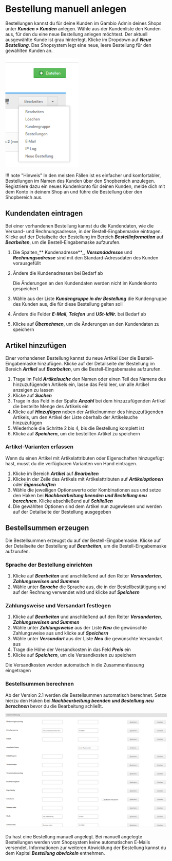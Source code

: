 # Bestellung manuell anlegen

Bestellungen kannst du für deine Kunden im Gambio Admin deines Shops unter _**Kunden \> Kunden**_ anlegen. Wähle aus der Kundenliste den Kunden aus, für den du eine neue Bestellung anlegen möchtest. Der aktuell ausgewählte Kunde ist grau hinterlegt. Klicke im Dropdown auf _**Neue Bestellung**_. Das Shopsystem legt eine neue, leere Bestellung für den gewählten Kunden an.

![](../../Bilder/Abb185_DropdownSchaltflaeche_BestellungManuellAnlegen.png "Dropdown-Schaltfläche")

!!! note "Hinweis" 
	 In den meisten Fällen ist es einfacher und komfortabler, Bestellungen im Namen des Kunden über den Shopbereich anzulegen. Registriere dazu ein neues Kundenkonto für deinen Kunden, melde dich mit dem Konto in deinem Shop an und führe die Bestellung über den Shopbereich aus.

## Kundendaten eintragen

Bei einer vorhandenen Bestellung kannst du die Kundendaten, wie die Versand- und Rechnungsadresse, in der Bestell-Eingabemaske eintragen. Klicke auf der Detailseite der Bestellung im Bereich _**Bestellinformation**_ auf _**Bearbeiten**_, um die Bestell-Eingabemaske aufzurufen.

1.  Die Spalten_** Kundenadresse**_, _**Versandadresse**_ und _**Rechnungsadresse**_ sind mit den Standard-Adressdaten des Kunden vorausgefüllt
2.  Ändere die Kundenadressen bei Bedarf ab

    Die Änderungen an den Kundendaten werden nicht im Kundenkonto gespeichert

3.  Wähle aus der Liste _**Kundengruppe in der Bestellung**_ die Kundengruppe des Kunden aus, die für diese Bestellung gelten soll
4.  Ändere die Felder _**E-Mail**_, _**Telefon**_ und _**USt-IdNr.**_ bei Bedarf ab
5.  Klicke auf _**Übernehmen**_, um die Änderungen an den Kundendaten zu speichern


## Artikel hinzufügen

Einer vorhandenen Bestellung kannst du neue Artikel über die Bestell-Eingabemaske hinzufügen. Klicke auf der Detailseite der Bestellung im Bereich _**Artikel**_ auf _**Bearbeiten**_, um die Bestell-Eingabemaske aufzurufen.

1.  Trage im Feld _**Artikelsuche**_ den Namen oder einen Teil des Namens des hinzuzufügenden Artikels ein, lasse das Feld leer, um alle Artikel anzeigen zu lassen
2.  Klicke auf _**Suchen**_
3.  Trage in das Feld in der Spalte _**Anzahl**_ bei dem hinzuzufügenden Artikel die bestellte Menge des Artikels ein
4.  Klicke auf _**Hinzufügen**_ neben der Artikelnummer des hinzuzufügenden Artikels, um den Artikel der Liste oberhalb der Artikelsuche hinzuzufügen
5.  Wiederhole die Schritte 2 bis 4, bis die Bestellung komplett ist
6.  Klicke auf _**Speichern**_, um die bestellten Artikel zu speichern

### Artikel-Varianten erfassen

Wenn du einen Artikel mit Artikelattributen oder Eigenschaften hinzugefügt hast, musst du die verfügbaren Varianten von Hand eintragen.

1.  Klicke im Bereich _**Artikel**_ auf _**Bearbeiten**_
2.  Klicke in der Zeile des Artikels mit Artikelattributen auf _**Artikeloptionen**_ oder _**Eigenschaften**_
3.  Wähle die jeweiligen Optionswerte oder Kombinationen aus und setze den Haken bei _**Nachbearbeitung beenden und Bestellung neu berechnen**_. Klicke abschließend auf _**Schließen**_
4.  Die gewählten Optionen sind dem Artikel nun zugewiesen und werden auf der Detailseite der Bestellung ausgegeben

## Bestellsummen erzeugen

Die Bestellsummen erzeugst du auf der Bestell-Eingabemaske. Klicke auf der Detailseite der Bestellung auf _**Bearbeiten**_, um die Bestell-Eingabemaske aufzurufen.

### Sprache der Bestellung einrichten

1.  Klicke auf _**Bearbeiten**_ und anschließend auf den Reiter _**Versandarten, Zahlungsweisen und Summen**_
2.  Wähle unter _**Sprache**_ die Sprache aus, die in der Bestellbestätigung und auf der Rechnung verwendet wird und klicke auf _**Speichern**_

### Zahlungsweise und Versandart festlegen

1.  Klicke auf _**Bearbeiten**_ und anschließend auf den Reiter _**Versandarten, Zahlungsweisen und Summen**_
2.  Wähle unter _**Zahlungsweise**_ aus der Liste _**Neu**_ die gewünschte Zahlungsweise aus und klicke auf _**Speichern**_
3.  Wähle unter _**Versandart**_ aus der Liste _**Neu**_ die gewünschte Versandart aus
4.  Trage die Höhe der Versandkosten in das Feld _**Preis**_ ein
5.  Klicke auf _**Speichern**_, um die Versandkosten zu speichern

Die Versandkosten werden automatisch in die Zusammenfassung eingetragen

### Bestellsummen berechnen

Ab der Version 2.1 werden die Bestellsummen automatisch berechnet. Setze hierzu den Haken bei _**Nachbearbeitung beenden und Bestellung neu berechnen**_ bevor du die Bearbeitung schließt.

![](../../Bilder/Abb186_BestellsummenInDerBestellnachbearbeitung.png "Bestellsummen in der Bestellnachbearbeitung")

Du hast eine Bestellung manuell angelegt. Bei manuell angelegte Bestellungen werden vom Shopsystem keine automatischen E-Mails versendet. Informationen zur weiteren Abwicklung der Bestellung kannst du dem Kapitel _**Bestellung abwickeln**_ entnehmen.